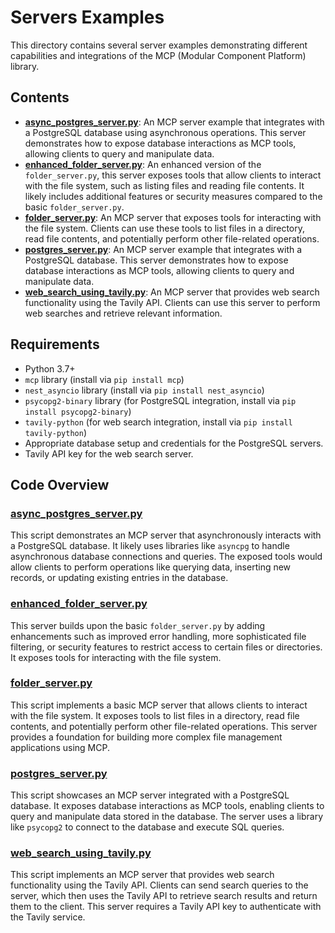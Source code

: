 # Servers Examples

This directory contains several server examples demonstrating different capabilities and integrations of the MCP (Modular Component Platform) library.

## Contents

-   **[async_postgres_server.py](async_postgres_server.py)**: An MCP server example that integrates with a PostgreSQL database using asynchronous operations. This server demonstrates how to expose database interactions as MCP tools, allowing clients to query and manipulate data.
-   **[enhanced_folder_server.py](enhanced_folder_server.py)**: An enhanced version of the `folder_server.py`, this server exposes tools that allow clients to interact with the file system, such as listing files and reading file contents. It likely includes additional features or security measures compared to the basic `folder_server.py`.
-   **[folder_server.py](folder_server.py)**: An MCP server that exposes tools for interacting with the file system. Clients can use these tools to list files in a directory, read file contents, and potentially perform other file-related operations.
-   **[postgres_server.py](postgres_server.py)**: An MCP server example that integrates with a PostgreSQL database. This server demonstrates how to expose database interactions as MCP tools, allowing clients to query and manipulate data.
-   **[web_search_using_tavily.py](web_search_using_tavily.py)**: An MCP server that provides web search functionality using the Tavily API. Clients can use this server to perform web searches and retrieve relevant information.

## Requirements

-   Python 3.7+
-   `mcp` library (install via `pip install mcp`)
-   `nest_asyncio` library (install via `pip install nest_asyncio`)
-   `psycopg2-binary` library (for PostgreSQL integration, install via `pip install psycopg2-binary`)
-   `tavily-python` (for web search integration, install via `pip install tavily-python`)
-   Appropriate database setup and credentials for the PostgreSQL servers.
-   Tavily API key for the web search server.

## Code Overview

### [async_postgres_server.py](async_postgres_server.py)

This script demonstrates an MCP server that asynchronously interacts with a PostgreSQL database. It likely uses libraries like `asyncpg` to handle asynchronous database connections and queries.  The exposed tools would allow clients to perform operations like querying data, inserting new records, or updating existing entries in the database.

### [enhanced_folder_server.py](enhanced_folder_server.py)

This server builds upon the basic `folder_server.py` by adding enhancements such as improved error handling, more sophisticated file filtering, or security features to restrict access to certain files or directories. It exposes tools for interacting with the file system.

### [folder_server.py](folder_server.py)

This script implements a basic MCP server that allows clients to interact with the file system. It exposes tools to list files in a directory, read file contents, and potentially perform other file-related operations.  This server provides a foundation for building more complex file management applications using MCP.

### [postgres_server.py](postgres_server.py)

This script showcases an MCP server integrated with a PostgreSQL database. It exposes database interactions as MCP tools, enabling clients to query and manipulate data stored in the database.  The server uses a library like `psycopg2` to connect to the database and execute SQL queries.

### [web_search_using_tavily.py](web_search_using_tavily.py)

This script implements an MCP server that provides web search functionality using the Tavily API. Clients can send search queries to the server, which then uses the Tavily API to retrieve search results and return them to the client.  This server requires a Tavily API key to authenticate with the Tavily service.